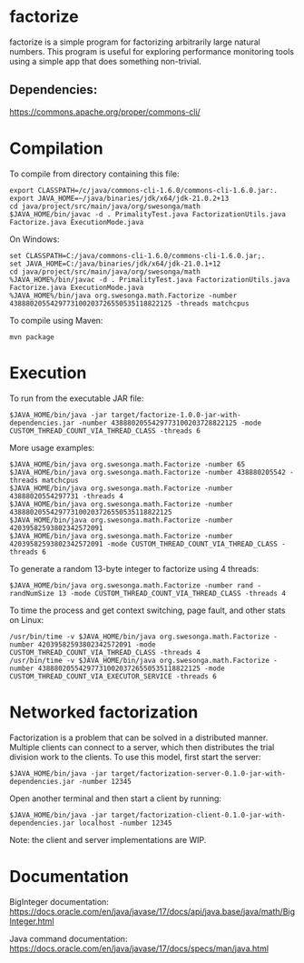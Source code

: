 # factorize
factorize is a simple program for factorizing arbitrarily large natural numbers.
This program is useful for exploring performance monitoring tools
using a simple app that does something non-trivial.

## Dependencies:

 https://commons.apache.org/proper/commons-cli/

# Compilation
To compile from directory containing this file:

```
export CLASSPATH=/c/java/commons-cli-1.6.0/commons-cli-1.6.0.jar:.
export JAVA_HOME=~/java/binaries/jdk/x64/jdk-21.0.2+13
cd java/project/src/main/java/org/swesonga/math
$JAVA_HOME/bin/javac -d . PrimalityTest.java FactorizationUtils.java Factorize.java ExecutionMode.java
```

On Windows:

```
set CLASSPATH=C:/java/commons-cli-1.6.0/commons-cli-1.6.0.jar;.
set JAVA_HOME=C:/java/binaries/jdk/x64/jdk-21.0.1+12
cd java/project/src/main/java/org/swesonga/math
%JAVA_HOME%/bin/javac -d . PrimalityTest.java FactorizationUtils.java Factorize.java ExecutionMode.java
%JAVA_HOME%/bin/java org.swesonga.math.Factorize -number 4388802055429773100203726550535118822125 -threads matchcpus
```

To compile using Maven:

```
mvn package
```

# Execution
To run from the executable JAR file:

```
$JAVA_HOME/bin/java -jar target/factorize-1.0.0-jar-with-dependencies.jar -number 4388802055429773100203728822125 -mode CUSTOM_THREAD_COUNT_VIA_THREAD_CLASS -threads 6
```

More usage examples:

```
$JAVA_HOME/bin/java org.swesonga.math.Factorize -number 65
$JAVA_HOME/bin/java org.swesonga.math.Factorize -number 438880205542 -threads matchcpus
$JAVA_HOME/bin/java org.swesonga.math.Factorize -number 43888020554297731 -threads 4
$JAVA_HOME/bin/java org.swesonga.math.Factorize -number 4388802055429773100203726550535118822125
$JAVA_HOME/bin/java org.swesonga.math.Factorize -number 42039582593802342572091
$JAVA_HOME/bin/java org.swesonga.math.Factorize -number 42039582593802342572091 -mode CUSTOM_THREAD_COUNT_VIA_THREAD_CLASS -threads 6
```

To generate a random 13-byte integer to factorize using 4 threads:

```
$JAVA_HOME/bin/java org.swesonga.math.Factorize -number rand -randNumSize 13 -mode CUSTOM_THREAD_COUNT_VIA_THREAD_CLASS -threads 4
```

To time the process and get context switching, page fault, and other stats on Linux:

```
/usr/bin/time -v $JAVA_HOME/bin/java org.swesonga.math.Factorize -number 42039582593802342572091 -mode CUSTOM_THREAD_COUNT_VIA_THREAD_CLASS -threads 4
/usr/bin/time -v $JAVA_HOME/bin/java org.swesonga.math.Factorize -number 4388802055429773100203726550535118822125 -mode CUSTOM_THREAD_COUNT_VIA_EXECUTOR_SERVICE -threads 6
```

# Networked factorization

Factorization is a problem that can be solved in a distributed manner. Multiple clients can connect to a server, which then distributes the trial
division work to the clients. To use this model, first start the server:

```
$JAVA_HOME/bin/java -jar target/factorization-server-0.1.0-jar-with-dependencies.jar -number 12345
```

Open another terminal and then start a client by running:

```
$JAVA_HOME/bin/java -jar target/factorization-client-0.1.0-jar-with-dependencies.jar localhost -number 12345
```

Note: the client and server implementations are WIP.

# Documentation
BigInteger documentation: https://docs.oracle.com/en/java/javase/17/docs/api/java.base/java/math/BigInteger.html

Java command documentation: https://docs.oracle.com/en/java/javase/17/docs/specs/man/java.html
